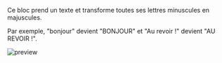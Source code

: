 Ce bloc prend un texte et transforme toutes ses lettres minuscules en majuscules.

Par exemple, "bonjour" devient "BONJOUR" et "Au revoir !" devient "AU REVOIR !".

![preview](/images/expressions/upperCaseString-fr.png)